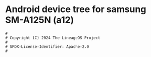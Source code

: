 # Android device tree for samsung SM-A125N (a12)

```
#
# Copyright (C) 2024 The LineageOS Project
#
# SPDX-License-Identifier: Apache-2.0
#
```
